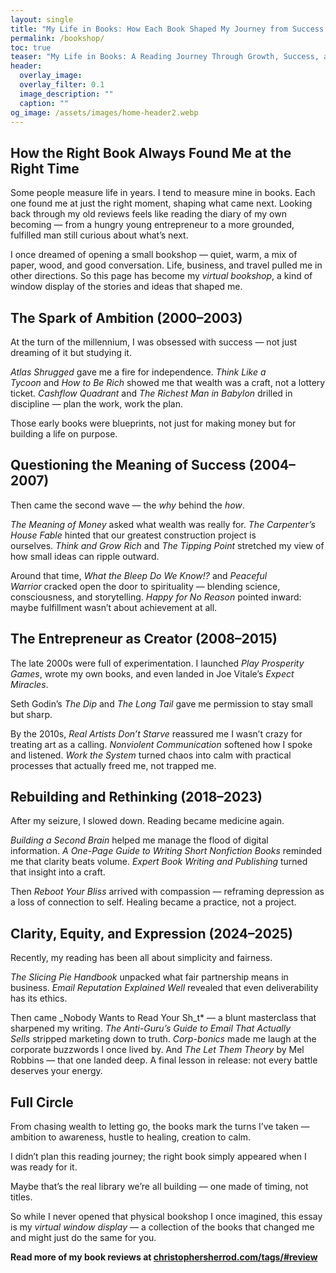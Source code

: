 ```yaml
---
layout: single
title: "My Life in Books: How Each Book Shaped My Journey from Success to Fulfillment"
permalink: /bookshop/
toc: true
teaser: "My Life in Books: A Reading Journey Through Growth, Success, and Letting Go"
header:
  overlay_image:
  overlay_filter: 0.1
  image_description: ""
  caption: ""
og_image: /assets/images/home-header2.webp
---
```

## How the Right Book Always Found Me at the Right Time

Some people measure life in years. I tend to measure mine in books. Each one found me at just the right moment, shaping what came next. Looking back through my old reviews feels like reading the diary of my own becoming — from a hungry young entrepreneur to a more grounded, fulfilled man still curious about what’s next.

I once dreamed of opening a small bookshop — quiet, warm, a mix of paper, wood, and good conversation. Life, business, and travel pulled me in other directions. So this page has become my _virtual bookshop_, a kind of window display of the stories and ideas that shaped me.

## The Spark of Ambition (2000–2003)

At the turn of the millennium, I was obsessed with success — not just dreaming of it but studying it.

_Atlas Shrugged_ gave me a fire for independence. _Think Like a Tycoon_ and _How to Be Rich_ showed me that wealth was a craft, not a lottery ticket. _Cashflow Quadrant_ and _The Richest Man in Babylon_ drilled in discipline — plan the work, work the plan.

Those early books were blueprints, not just for making money but for building a life on purpose.

## Questioning the Meaning of Success (2004–2007)

Then came the second wave — the _why_ behind the _how_.

_The Meaning of Money_ asked what wealth was really for. _The Carpenter’s House Fable_ hinted that our greatest construction project is ourselves. _Think and Grow Rich_ and _The Tipping Point_ stretched my view of how small ideas can ripple outward.

Around that time, _What the Bleep Do We Know!?_ and _Peaceful Warrior_ cracked open the door to spirituality — blending science, consciousness, and storytelling. _Happy for No Reason_ pointed inward: maybe fulfillment wasn’t about achievement at all.

## The Entrepreneur as Creator (2008–2015)

The late 2000s were full of experimentation. I launched _Play Prosperity Games_, wrote my own books, and even landed in Joe Vitale’s _Expect Miracles_.

Seth Godin’s _The Dip_ and _The Long Tail_ gave me permission to stay small but sharp.

By the 2010s, _Real Artists Don’t Starve_ reassured me I wasn’t crazy for treating art as a calling. _Nonviolent Communication_ softened how I spoke and listened. _Work the System_ turned chaos into calm with practical processes that actually freed me, not trapped me.

## Rebuilding and Rethinking (2018–2023)

After my seizure, I slowed down. Reading became medicine again.

_Building a Second Brain_ helped me manage the flood of digital information. _A One-Page Guide to Writing Short Nonfiction Books_ reminded me that clarity beats volume. _Expert Book Writing and Publishing_ turned that insight into a craft.

Then _Reboot Your Bliss_ arrived with compassion — reframing depression as a loss of connection to self. Healing became a practice, not a project.

## Clarity, Equity, and Expression (2024–2025)

Recently, my reading has been all about simplicity and fairness.

_The Slicing Pie Handbook_ unpacked what fair partnership means in business. _Email Reputation Explained Well_ revealed that even deliverability has its ethics.

Then came _Nobody Wants to Read Your Sh_t* — a blunt masterclass that sharpened my writing. _The Anti-Guru’s Guide to Email That Actually Sells_ stripped marketing down to truth. _Corp-bonics_ made me laugh at the corporate buzzwords I once lived by. And _The Let Them Theory_ by Mel Robbins — that one landed deep. A final lesson in release: not every battle deserves your energy.

## Full Circle

From chasing wealth to letting go, the books mark the turns I’ve taken — ambition to awareness, hustle to healing, creation to calm.

I didn’t plan this reading journey; the right book simply appeared when I was ready for it.

Maybe that’s the real library we’re all building — one made of timing, not titles.

So while I never opened that physical bookshop I once imagined, this essay is my _virtual window display_ — a collection of the books that changed me and might just do the same for you.

**Read more of my book reviews at [christophersherrod.com/tags/#review](https://christophersherrod.com/tags/#review)**
